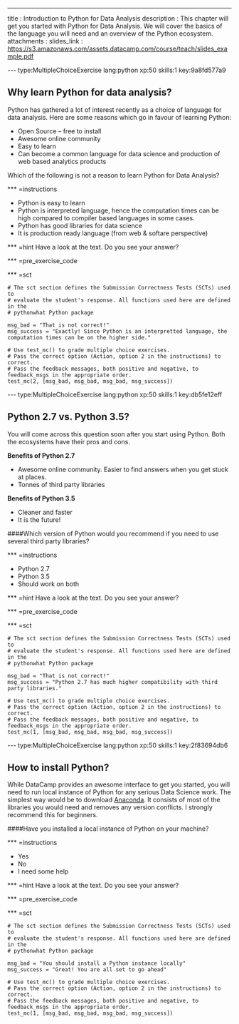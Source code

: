 ---
title       : Introduction to Python for Data Analysis
description : This chapter will get you started with Python for Data Analysis. We will cover the basics of the language you will need and an overview of the Python ecosystem.
attachments :
  slides_link : https://s3.amazonaws.com/assets.datacamp.com/course/teach/slides_example.pdf


--- type:MultipleChoiceExercise lang:python xp:50 skills:1 key:9a8fd577a9
## Why learn Python for data analysis?

Python has gathered a lot of interest recently as a choice of language for data analysis. Here are some reasons which go in favour of learning Python:

* Open Source – free to install
* Awesome online community
* Easy to learn
* Can become a common language for data science and production of web based analytics products

Which of the following is not a reason to learn Python for Data Analysis?


*** =instructions
- Python is easy to learn
- Python is interpreted language, hence the computation times can be high compared to compiler based languages in some cases.
- Python has good libraries for data science
- It is production ready language (from web & softare perspective)

*** =hint
Have a look at the text. Do you see your answer?

*** =pre_exercise_code


*** =sct
```{python}
# The sct section defines the Submission Correctness Tests (SCTs) used to
# evaluate the student's response. All functions used here are defined in the 
# pythonwhat Python package

msg_bad = "That is not correct!"
msg_success = "Exactly! Since Python is an interpretted language, the computation times can be on the higher side."

# Use test_mc() to grade multiple choice exercises. 
# Pass the correct option (Action, option 2 in the instructions) to correct.
# Pass the feedback messages, both positive and negative, to feedback_msgs in the appropriate order.
test_mc(2, [msg_bad, msg_bad, msg_bad, msg_success]) 
```

--- type:MultipleChoiceExercise lang:python xp:50 skills:1 key:db5fe12eff
## Python 2.7 vs. Python 3.5?

You will come across this question soon after you start using Python. Both the ecosystems have their pros and cons.

**Benefits of Python 2.7**

* Awesome online community. Easier to find answers when you get stuck at places.
* Tonnes of third party libraries

**Benefits of Python 3.5**

* Cleaner and faster
* It is the future!

####Which version of Python would you recommend if you need to use several third party libraries?


*** =instructions
- Python 2.7
- Python 3.5
- Should work on both

*** =hint
Have a look at the text. Do you see your answer?

*** =pre_exercise_code


*** =sct
```{python}
# The sct section defines the Submission Correctness Tests (SCTs) used to
# evaluate the student's response. All functions used here are defined in the 
# pythonwhat Python package

msg_bad = "That is not correct!"
msg_success = "Python 2.7 has much higher compatibility with third party libraries."

# Use test_mc() to grade multiple choice exercises. 
# Pass the correct option (Action, option 2 in the instructions) to correct.
# Pass the feedback messages, both positive and negative, to feedback_msgs in the appropriate order.
test_mc(1, [msg_bad, msg_bad, msg_bad, msg_success]) 
```

--- type:MultipleChoiceExercise lang:python xp:50 skills:1 key:2f83694db6
## How to install Python?

While DataCamp provides an awesome interface to get you started, you will need to run local instance of Python for any serious Data Science work. The simplest way would be to download <a href="https://www.continuum.io/downloads"> Anaconda</a>. It consists of most of the libraries you would need and removes any version conflicts.
I strongly recommend this for beginners.


####Have you installed a local instance of Python on your machine?


*** =instructions
- Yes
- No
- I need some help

*** =hint
Have a look at the text. Do you see your answer?

*** =pre_exercise_code


*** =sct
```{python}
# The sct section defines the Submission Correctness Tests (SCTs) used to
# evaluate the student's response. All functions used here are defined in the 
# pythonwhat Python package

msg_bad = "You should install a Python instance locally"
msg_success = "Great! You are all set to go ahead"

# Use test_mc() to grade multiple choice exercises. 
# Pass the correct option (Action, option 2 in the instructions) to correct.
# Pass the feedback messages, both positive and negative, to feedback_msgs in the appropriate order.
test_mc(1, [msg_bad, msg_bad, msg_bad, msg_success]) 
```

